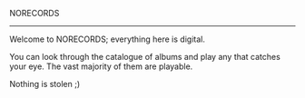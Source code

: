 NORECORDS

---

Welcome to NORECORDS; everything here is digital.

You can look through the catalogue of albums and play any that catches
your eye.  The vast majority of them are playable.

Nothing is stolen ;)

